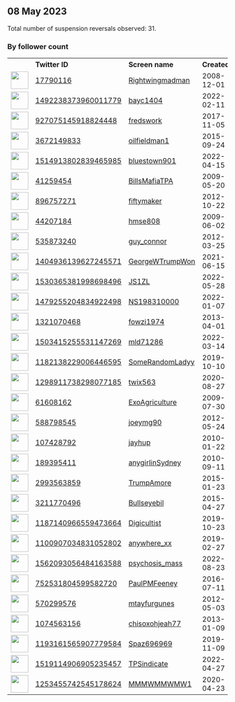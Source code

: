
## 08 May 2023
Total number of suspension reversals observed: 31.

### By follower count
<table><tr><th></th><th align="left">Twitter ID</th><th align="left">Screen name</th>
<th align="left">Created</th><th align="left">Status</th><th align="left">Suspended</th><th align="left">Followers</th>
<tr><td><a href="https://pbs.twimg.com/profile_images/1655740728155275264/dTIWd9tq_normal.jpg"><img src="https://pbs.twimg.com/profile_images/1655740728155275264/dTIWd9tq_normal.jpg" width="40px" height="40px" align="center"/></a></td><td><a href="https://twitter.com/intent/user?user_id=17790116">17790116</a></td><td><a href="https://twitter.com/Rightwingmadman">Rightwingmadman</a></td><td>2008-12-01</td><td align="center"></td><td></td><td>49253</td></tr>
<tr><td><a href="https://pbs.twimg.com/profile_images/1603981802879713282/1SuEgMpg_normal.jpg"><img src="https://pbs.twimg.com/profile_images/1603981802879713282/1SuEgMpg_normal.jpg" width="40px" height="40px" align="center"/></a></td><td><a href="https://twitter.com/intent/user?user_id=1492238373960011779">1492238373960011779</a></td><td><a href="https://twitter.com/bayc1404">bayc1404</a></td><td>2022-02-11</td><td align="center"></td><td>2023-04-27</td><td>15214</td></tr>
<tr><td><a href="https://pbs.twimg.com/profile_images/1238140564484190209/PeZvEvKD_normal.jpg"><img src="https://pbs.twimg.com/profile_images/1238140564484190209/PeZvEvKD_normal.jpg" width="40px" height="40px" align="center"/></a></td><td><a href="https://twitter.com/intent/user?user_id=927075145918824448">927075145918824448</a></td><td><a href="https://twitter.com/fredswork">fredswork</a></td><td>2017-11-05</td><td align="center"></td><td>2022-10-29</td><td>8673</td></tr>
<tr><td><a href="https://pbs.twimg.com/profile_images/1289822520267268101/4j0ACDeq_normal.jpg"><img src="https://pbs.twimg.com/profile_images/1289822520267268101/4j0ACDeq_normal.jpg" width="40px" height="40px" align="center"/></a></td><td><a href="https://twitter.com/intent/user?user_id=3672149833">3672149833</a></td><td><a href="https://twitter.com/oilfieldman1">oilfieldman1</a></td><td>2015-09-24</td><td align="center"></td><td></td><td>5565</td></tr>
<tr><td><a href="https://pbs.twimg.com/profile_images/1521400159292190720/vPjeeeY9_normal.jpg"><img src="https://pbs.twimg.com/profile_images/1521400159292190720/vPjeeeY9_normal.jpg" width="40px" height="40px" align="center"/></a></td><td><a href="https://twitter.com/intent/user?user_id=1514913802839465985">1514913802839465985</a></td><td><a href="https://twitter.com/bluestown901">bluestown901</a></td><td>2022-04-15</td><td align="center"></td><td>2023-05-08</td><td>4317</td></tr>
<tr><td><a href="https://pbs.twimg.com/profile_images/1532005601022205952/r1LxUFyX_normal.jpg"><img src="https://pbs.twimg.com/profile_images/1532005601022205952/r1LxUFyX_normal.jpg" width="40px" height="40px" align="center"/></a></td><td><a href="https://twitter.com/intent/user?user_id=41259454">41259454</a></td><td><a href="https://twitter.com/BillsMafiaTPA">BillsMafiaTPA</a></td><td>2009-05-20</td><td align="center"></td><td>2022-06-12</td><td>3182</td></tr>
<tr><td><a href="https://pbs.twimg.com/profile_images/1550721806402715649/dwh-druk_normal.jpg"><img src="https://pbs.twimg.com/profile_images/1550721806402715649/dwh-druk_normal.jpg" width="40px" height="40px" align="center"/></a></td><td><a href="https://twitter.com/intent/user?user_id=896757271">896757271</a></td><td><a href="https://twitter.com/fiftymaker">fiftymaker</a></td><td>2012-10-22</td><td align="center"></td><td>2022-12-30</td><td>2300</td></tr>
<tr><td><a href="https://pbs.twimg.com/profile_images/1038251079274622976/5SyNg9AA_normal.jpg"><img src="https://pbs.twimg.com/profile_images/1038251079274622976/5SyNg9AA_normal.jpg" width="40px" height="40px" align="center"/></a></td><td><a href="https://twitter.com/intent/user?user_id=44207184">44207184</a></td><td><a href="https://twitter.com/hmse808">hmse808</a></td><td>2009-06-02</td><td align="center"></td><td></td><td>2033</td></tr>
<tr><td><a href="https://pbs.twimg.com/profile_images/1190357016407089152/caujhXOQ_normal.jpg"><img src="https://pbs.twimg.com/profile_images/1190357016407089152/caujhXOQ_normal.jpg" width="40px" height="40px" align="center"/></a></td><td><a href="https://twitter.com/intent/user?user_id=535873240">535873240</a></td><td><a href="https://twitter.com/guy_connor">guy_connor</a></td><td>2012-03-25</td><td align="center"></td><td></td><td>1955</td></tr>
<tr><td><a href="https://pbs.twimg.com/profile_images/1417186535435390979/Q7USEb7Q_normal.jpg"><img src="https://pbs.twimg.com/profile_images/1417186535435390979/Q7USEb7Q_normal.jpg" width="40px" height="40px" align="center"/></a></td><td><a href="https://twitter.com/intent/user?user_id=1404936139627245571">1404936139627245571</a></td><td><a href="https://twitter.com/GeorgeWTrumpWon">GeorgeWTrumpWon</a></td><td>2021-06-15</td><td align="center"></td><td>2022-05-30</td><td>1660</td></tr>
<tr><td><a href="https://pbs.twimg.com/profile_images/1543241939817996288/UM5j_7Kc_normal.jpg"><img src="https://pbs.twimg.com/profile_images/1543241939817996288/UM5j_7Kc_normal.jpg" width="40px" height="40px" align="center"/></a></td><td><a href="https://twitter.com/intent/user?user_id=1530365381998698496">1530365381998698496</a></td><td><a href="https://twitter.com/JS1ZL">JS1ZL</a></td><td>2022-05-28</td><td align="center"></td><td>2022-10-10</td><td>1262</td></tr>
<tr><td><a href="https://pbs.twimg.com/profile_images/1479255674760560641/gUtbHnUE_normal.jpg"><img src="https://pbs.twimg.com/profile_images/1479255674760560641/gUtbHnUE_normal.jpg" width="40px" height="40px" align="center"/></a></td><td><a href="https://twitter.com/intent/user?user_id=1479255204834922498">1479255204834922498</a></td><td><a href="https://twitter.com/NS198310000">NS198310000</a></td><td>2022-01-07</td><td align="center"></td><td>2023-05-06</td><td>1081</td></tr>
<tr><td><a href="https://pbs.twimg.com/profile_images/1502708463822159876/AD49yhPI_normal.jpg"><img src="https://pbs.twimg.com/profile_images/1502708463822159876/AD49yhPI_normal.jpg" width="40px" height="40px" align="center"/></a></td><td><a href="https://twitter.com/intent/user?user_id=1321070468">1321070468</a></td><td><a href="https://twitter.com/fowzi1974">fowzi1974</a></td><td>2013-04-01</td><td align="center"></td><td>2023-04-13</td><td>1014</td></tr>
<tr><td><a href="https://pbs.twimg.com/profile_images/1512433310726823943/O28CJxQ5_normal.jpg"><img src="https://pbs.twimg.com/profile_images/1512433310726823943/O28CJxQ5_normal.jpg" width="40px" height="40px" align="center"/></a></td><td><a href="https://twitter.com/intent/user?user_id=1503415255531147269">1503415255531147269</a></td><td><a href="https://twitter.com/mld71286">mld71286</a></td><td>2022-03-14</td><td align="center"></td><td>2022-10-29</td><td>751</td></tr>
<tr><td><a href="https://pbs.twimg.com/profile_images/1655591441421221889/eQ_LvTyu_normal.jpg"><img src="https://pbs.twimg.com/profile_images/1655591441421221889/eQ_LvTyu_normal.jpg" width="40px" height="40px" align="center"/></a></td><td><a href="https://twitter.com/intent/user?user_id=1182138229006446595">1182138229006446595</a></td><td><a href="https://twitter.com/SomeRandomLadyy">SomeRandomLadyy</a></td><td>2019-10-10</td><td align="center"></td><td>2023-04-10</td><td>686</td></tr>
<tr><td><a href="https://pbs.twimg.com/profile_images/1670568989813010432/VYAb-gU7_normal.jpg"><img src="https://pbs.twimg.com/profile_images/1670568989813010432/VYAb-gU7_normal.jpg" width="40px" height="40px" align="center"/></a></td><td><a href="https://twitter.com/intent/user?user_id=1298911738298077185">1298911738298077185</a></td><td><a href="https://twitter.com/twix563">twix563</a></td><td>2020-08-27</td><td align="center"></td><td></td><td>590</td></tr>
<tr><td><a href="https://pbs.twimg.com/profile_images/1516504454673186836/FAcNe-o1_normal.jpg"><img src="https://pbs.twimg.com/profile_images/1516504454673186836/FAcNe-o1_normal.jpg" width="40px" height="40px" align="center"/></a></td><td><a href="https://twitter.com/intent/user?user_id=61608162">61608162</a></td><td><a href="https://twitter.com/ExoAgriculture">ExoAgriculture</a></td><td>2009-07-30</td><td align="center"></td><td>2022-05-30</td><td>469</td></tr>
<tr><td><a href="https://pbs.twimg.com/profile_images/1655399565770588162/qghoBZUw_normal.jpg"><img src="https://pbs.twimg.com/profile_images/1655399565770588162/qghoBZUw_normal.jpg" width="40px" height="40px" align="center"/></a></td><td><a href="https://twitter.com/intent/user?user_id=588798545">588798545</a></td><td><a href="https://twitter.com/joeymg90">joeymg90</a></td><td>2012-05-24</td><td align="center"></td><td></td><td>466</td></tr>
<tr><td><a href="https://pbs.twimg.com/profile_images/851098706246029317/HS4AzoRz_normal.jpg"><img src="https://pbs.twimg.com/profile_images/851098706246029317/HS4AzoRz_normal.jpg" width="40px" height="40px" align="center"/></a></td><td><a href="https://twitter.com/intent/user?user_id=107428792">107428792</a></td><td><a href="https://twitter.com/jayhup">jayhup</a></td><td>2010-01-22</td><td align="center"></td><td></td><td>379</td></tr>
<tr><td><a href="https://pbs.twimg.com/profile_images/1083963645527130114/FbV57vhC_normal.jpg"><img src="https://pbs.twimg.com/profile_images/1083963645527130114/FbV57vhC_normal.jpg" width="40px" height="40px" align="center"/></a></td><td><a href="https://twitter.com/intent/user?user_id=189395411">189395411</a></td><td><a href="https://twitter.com/anygirlinSydney">anygirlinSydney</a></td><td>2010-09-11</td><td align="center">🔒</td><td></td><td>358</td></tr>
<tr><td><a href="https://pbs.twimg.com/profile_images/1223086128020041728/GsFT52YH_normal.jpg"><img src="https://pbs.twimg.com/profile_images/1223086128020041728/GsFT52YH_normal.jpg" width="40px" height="40px" align="center"/></a></td><td><a href="https://twitter.com/intent/user?user_id=2993563859">2993563859</a></td><td><a href="https://twitter.com/TrumpAmore">TrumpAmore</a></td><td>2015-01-23</td><td align="center"></td><td></td><td>306</td></tr>
<tr><td><a href="https://pbs.twimg.com/profile_images/1197618595984891904/elwI4mpZ_normal.jpg"><img src="https://pbs.twimg.com/profile_images/1197618595984891904/elwI4mpZ_normal.jpg" width="40px" height="40px" align="center"/></a></td><td><a href="https://twitter.com/intent/user?user_id=3211770496">3211770496</a></td><td><a href="https://twitter.com/Bullseyebil">Bullseyebil</a></td><td>2015-04-27</td><td align="center"></td><td></td><td>276</td></tr>
<tr><td><a href="https://pbs.twimg.com/profile_images/1438480224308580360/-Ay735jb_normal.jpg"><img src="https://pbs.twimg.com/profile_images/1438480224308580360/-Ay735jb_normal.jpg" width="40px" height="40px" align="center"/></a></td><td><a href="https://twitter.com/intent/user?user_id=1187140966559473664">1187140966559473664</a></td><td><a href="https://twitter.com/Digicultist">Digicultist</a></td><td>2019-10-23</td><td align="center"></td><td>2022-10-30</td><td>172</td></tr>
<tr><td><a href="https://pbs.twimg.com/profile_images/1115227184581361664/zWmi41aa_normal.png"><img src="https://pbs.twimg.com/profile_images/1115227184581361664/zWmi41aa_normal.png" width="40px" height="40px" align="center"/></a></td><td><a href="https://twitter.com/intent/user?user_id=1100907034831052802">1100907034831052802</a></td><td><a href="https://twitter.com/anywhere_xx">anywhere_xx</a></td><td>2019-02-27</td><td align="center">🔒</td><td></td><td>143</td></tr>
<tr><td><a href="https://pbs.twimg.com/profile_images/1569440049044897794/_bwynWGl_normal.jpg"><img src="https://pbs.twimg.com/profile_images/1569440049044897794/_bwynWGl_normal.jpg" width="40px" height="40px" align="center"/></a></td><td><a href="https://twitter.com/intent/user?user_id=1562093056484163588">1562093056484163588</a></td><td><a href="https://twitter.com/psychosis_mass">psychosis_mass</a></td><td>2022-08-23</td><td align="center">🚫</td><td>2022-09-15</td><td>140</td></tr>
<tr><td><a href="https://pbs.twimg.com/profile_images/1140220084738306048/IRaF5iN7_normal.jpg"><img src="https://pbs.twimg.com/profile_images/1140220084738306048/IRaF5iN7_normal.jpg" width="40px" height="40px" align="center"/></a></td><td><a href="https://twitter.com/intent/user?user_id=752531804599582720">752531804599582720</a></td><td><a href="https://twitter.com/PaulPMFeeney">PaulPMFeeney</a></td><td>2016-07-11</td><td align="center"></td><td></td><td>136</td></tr>
<tr><td><a href="https://pbs.twimg.com/profile_images/1539781126822264832/0u_3mRNU_normal.jpg"><img src="https://pbs.twimg.com/profile_images/1539781126822264832/0u_3mRNU_normal.jpg" width="40px" height="40px" align="center"/></a></td><td><a href="https://twitter.com/intent/user?user_id=570299576">570299576</a></td><td><a href="https://twitter.com/mtayfurgunes">mtayfurgunes</a></td><td>2012-05-03</td><td align="center">🔒</td><td>2023-01-18</td><td>123</td></tr>
<tr><td><a href="https://pbs.twimg.com/profile_images/831004171369197568/o-HgJSUN_normal.jpg"><img src="https://pbs.twimg.com/profile_images/831004171369197568/o-HgJSUN_normal.jpg" width="40px" height="40px" align="center"/></a></td><td><a href="https://twitter.com/intent/user?user_id=1074563156">1074563156</a></td><td><a href="https://twitter.com/chisoxohjeah77">chisoxohjeah77</a></td><td>2013-01-09</td><td align="center"></td><td></td><td>75</td></tr>
<tr><td><a href="https://pbs.twimg.com/profile_images/1655225071336841216/ea5ifl3c_normal.jpg"><img src="https://pbs.twimg.com/profile_images/1655225071336841216/ea5ifl3c_normal.jpg" width="40px" height="40px" align="center"/></a></td><td><a href="https://twitter.com/intent/user?user_id=1193161565907779584">1193161565907779584</a></td><td><a href="https://twitter.com/Spaz696969">Spaz696969</a></td><td>2019-11-09</td><td align="center"></td><td></td><td>72</td></tr>
<tr><td><a href="https://pbs.twimg.com/profile_images/1655376882928435203/-r0n438b_normal.jpg"><img src="https://pbs.twimg.com/profile_images/1655376882928435203/-r0n438b_normal.jpg" width="40px" height="40px" align="center"/></a></td><td><a href="https://twitter.com/intent/user?user_id=1519114906905235457">1519114906905235457</a></td><td><a href="https://twitter.com/TPSindicate">TPSindicate</a></td><td>2022-04-27</td><td align="center"></td><td>2022-12-04</td><td>72</td></tr>
<tr><td><a href="https://pbs.twimg.com/profile_images/1253485095710633986/1vpNI4_L_normal.jpg"><img src="https://pbs.twimg.com/profile_images/1253485095710633986/1vpNI4_L_normal.jpg" width="40px" height="40px" align="center"/></a></td><td><a href="https://twitter.com/intent/user?user_id=1253455742545178624">1253455742545178624</a></td><td><a href="https://twitter.com/MMMWMMWMW1">MMMWMMWMW1</a></td><td>2020-04-23</td><td align="center"></td><td></td><td>10</td></tr>
</table>
